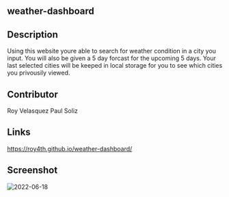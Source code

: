 ## weather-dashboard

## Description
Using this website youre able to search for weather condition in a city you input. You will also be given a 5 day forcast for the upcoming 5 days. Your last selected cities will be keeped in local storage for you to see which cities you privousily viewed.

## Contributor
Roy Velasquez
Paul Soliz

## Links
https://roy4th.github.io/weather-dashboard/

## Screenshot
![2022-06-18](https://user-images.githubusercontent.com/97925568/174449962-3713c759-d766-4ee2-b216-6ccd2f73342e.png)